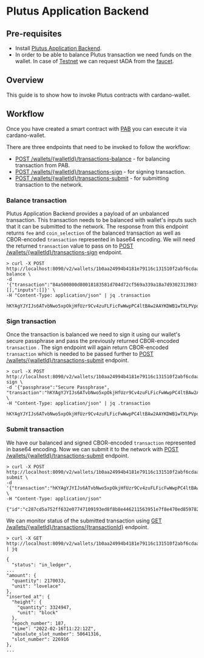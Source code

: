 # Plutus Application Backend

## Pre-requisites

 - Install [Plutus Application Backend](https://github.com/input-output-hk/plutus/tree/master/plutus-pab).
 - In order to be able to balance Plutus transaction we need funds on the wallet. In case of [Testnet](https://testnets.cardano.org/en/testnets/cardano/overview/) we can request tADA from the [faucet](https://testnets.cardano.org/en/testnets/cardano/tools/faucet/).

## Overview

This guide is to show how to invoke Plutus contracts with cardano-wallet.

## Workflow

Once you have created a smart contract with [PAB](https://github.com/input-output-hk/plutus/tree/master/plutus-pab) you can execute it via cardano-wallet.

There are three endpoints that need to be invoked to follow the workflow:

 - [POST /wallets/{walletId}/transactions-balance](https://cardano-foundation.github.io/cardano-wallet/api/edge/#operation/balanceTransaction) - for balancing transaction from PAB.
 - [POST /wallets/{walletId}/transactions-sign](https://cardano-foundation.github.io/cardano-wallet/api/edge/#operation/signTransaction) - for signing transaction.
 - [POST
/wallets/{walletId}/transactions-submit](https://cardano-foundation.github.io/cardano-wallet/api/edge/#operation/submitTransaction) - for submitting transaction to the network.

### Balance transaction

Plutus Application Backend provides a payload of an unbalanced transaction. This transaction needs to be balanced with wallet's inputs such that it can be submitted to the network. The response from this endpoint returns `fee` and `coin_selection` of the balanced transaction as well as CBOR-encoded `transaction` represented in base64 encoding. We will need the returned `transaction` value to pass on to [POST /wallets/{walletId}/transactions-sign](https://cardano-foundation.github.io/cardano-wallet/api/edge/#operation/signTransaction) endpoint.

```
> curl -X POST http://localhost:8090/v2/wallets/1b0aa24994b4181e79116c131510f2abf6cdaa4f/transactions-balance \
-d '{"transaction":"84a500800d80018183581d704d72cf569a339a18a7d9302313983f56e0d96cd45bdcb1d6512dca6a1a001e84805820923918e403bf43c34b4ef6b48eb2ee04babed17320d8d1b9ff9ad086e86f44ec02000e80a10481d87980f5f6","redeemers":[],"inputs":[]}' \
-H "Content-Type: application/json" | jq .transaction

hKYAgYJYIJs6ATvbNwo5xpOkjHfUzr9Cv4zuFLFicFwWwpPC4ltBAw2AAYKDWB1wTXLPVpozmhin2TAjE5g/VuDZbNRb3LHWUS3KahoAHoSAWCCSORjkA79Dw0tO9rSOsu4Eur7RcyDY0bn/mtCG6G9E7IJYOQDsKgV69YfvMZdbfIT11OqtWL9bv7n++Jx0f+TDFwodcRLCv14tOV5BoBhV6ODYaS1MNdWnvKCjgBq2bfNOAhoAApgxDoALWCAvUOolRvjOAgykW/zyq+sC/xivIoNGb4iK5IkYSz0tOaEEgdh5gPX2
```

### Sign transaction

Once the transaction is balanced we need to sign it using our wallet's secure passphrase and pass the previously returned CBOR-encoded `transaction` . The sign endpoint will again return CBOR-encoded `transaction` which is needed to be passed further to [POST
/wallets/{walletId}/transactions-submit](https://cardano-foundation.github.io/cardano-wallet/api/edge/#operation/submitTransaction) endpoint.

```
> curl -X POST http://localhost:8090/v2/wallets/1b0aa24994b4181e79116c131510f2abf6cdaa4f/transactions-sign \
-d '{"passphrase":"Secure Passphrase",
"transaction":"hKYAgYJYIJs6ATvbNwo5xpOkjHfUzr9Cv4zuFLFicFwWwpPC4ltBAw2AAYKDWB1wTXLPVpozmhin2TAjE5g/VuDZbNRb3LHWUS3KahoAHoSAWCCSORjkA79Dw0tO9rSOsu4Eur7RcyDY0bn/mtCG6G9E7IJYOQDsKgV69YfvMZdbfIT11OqtWL9bv7n++Jx0f+TDFwodcRLCv14tOV5BoBhV6ODYaS1MNdWnvKCjgBq2bfNOAhoAApgxDoALWCAvUOolRvjOAgykW/zyq+sC/xivIoNGb4iK5IkYSz0tOaEEgdh5gPX2"}' \
-H "Content-Type: application/json" | jq .transaction

hKYAgYJYIJs6ATvbNwo5xpOkjHfUzr9Cv4zuFLFicFwWwpPC4ltBAw2AAYKDWB1wTXLPVpozmhin2TAjE5g/VuDZbNRb3LHWUS3KahoAHoSAWCCSORjkA79Dw0tO9rSOsu4Eur7RcyDY0bn/mtCG6G9E7IJYOQDsKgV69YfvMZdbfIT11OqtWL9bv7n++Jx0f+TDFwodcRLCv14tOV5BoBhV6ODYaS1MNdWnvKCjgBq2bfNOAhoAApgxDoALWCAvUOolRvjOAgykW/zyq+sC/xivIoNGb4iK5IkYSz0tOaIAgYJYIAVUtVUzi4FodRYiBmO9mD5hQGo2YjjYDoCgw5gn+/w9WEAyVhMWNiK88QKW6HBXIVxQyu0E+9epkIQbCQwNjKur5ORLojHxIZtZDDfkT6caz0yxp92t4Y7rDwsDw4geMOkJBIHYeYD19g==
```

### Submit transaction

We have our balanced and signed CBOR-encoded `transaction` represented in base64 encoding. Now we can submit it to the network with [POST
/wallets/{walletId}/transactions-submit](https://cardano-foundation.github.io/cardano-wallet/api/edge/#operation/submitTransaction) endpoint.

```
> curl -X POST http://localhost:8090/v2/wallets/1b0aa24994b4181e79116c131510f2abf6cdaa4f/transactions-submit \
-d '{"transaction":"hKYAgYJYIJs6ATvbNwo5xpOkjHfUzr9Cv4zuFLFicFwWwpPC4ltBAw2AAYKDWB1wTXLPVpozmhin2TAjE5g/VuDZbNRb3LHWUS3KahoAHoSAWCCSORjkA79Dw0tO9rSOsu4Eur7RcyDY0bn/mtCG6G9E7IJYOQDsKgV69YfvMZdbfIT11OqtWL9bv7n++Jx0f+TDFwodcRLCv14tOV5BoBhV6ODYaS1MNdWnvKCjgBq2bfNOAhoAApgxDoALWCAvUOolRvjOAgykW/zyq+sC/xivIoNGb4iK5IkYSz0tOaIAgYJYIAVUtVUzi4FodRYiBmO9mD5hQGo2YjjYDoCgw5gn+/w9WEAyVhMWNiK88QKW6HBXIVxQyu0E+9epkIQbCQwNjKur5ORLojHxIZtZDDfkT6caz0yxp92t4Y7rDwsDw4geMOkJBIHYeYD19g=="}' \
-H "Content-Type: application/json"

{"id":"c287cd5a752ff632e07747109193ed8f8b8e446211563951e7f8e470ed859782"}
```

We can monitor status of the submitted transaction using [GET /wallets/{walletId}/transactions/{transactionId}](https://cardano-foundation.github.io/cardano-wallet/api/edge/#operation/getTransaction) endpoint.

```
> curl -X GET http://localhost:8090/v2/wallets/1b0aa24994b4181e79116c131510f2abf6cdaa4f/transactions/c287cd5a752ff632e07747109193ed8f8b8e446211563951e7f8e470ed859782 | jq

{
  "status": "in_ledger",
...
"amount": {
  "quantity": 2170033,
  "unit": "lovelace"
},
"inserted_at": {
  "height": {
    "quantity": 3324947,
    "unit": "block"
  },
  "epoch_number": 187,
  "time": "2022-02-16T11:22:12Z",
  "absolute_slot_number": 50641316,
  "slot_number": 226916
},
...
```

